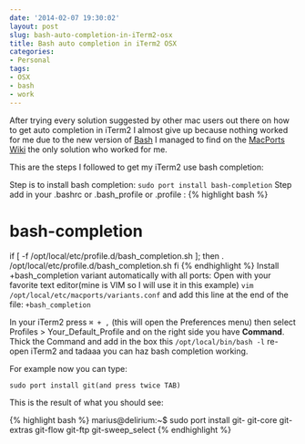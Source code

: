 ```yaml
---
date: '2014-02-07 19:30:02'
layout: post
slug: bash-auto-completion-in-iTerm2-osx
title: Bash auto completion in iTerm2 OSX
categories:
- Personal
tags:
- OSX
- bash
- work
---
```

After trying every solution suggested by other mac users out there on how to get auto completion in iTerm2 I almost give up because nothing worked for me due to the new version of [Bash](http://en.wikipedia.org/wiki/Bash_%28Unix_shell%29) I managed to find on the [MacPorts Wiki](https://trac.macports.org/wiki/howto/bash-completion) the only solution who worked for me.

This are the steps I followed to get my iTerm2 use bash completion:

Step is to install bash completion:
	`sudo port install bash-completion`
Step add in your .bashrc or .bash_profile or .profile :
{% highlight bash %}
# bash-completion
if [ -f /opt/local/etc/profile.d/bash_completion.sh ]; then
    . /opt/local/etc/profile.d/bash_completion.sh
fi
{% endhighlight %}
Install +bash_completion variant automatically with all ports:
Open with your favorite text editor(mine is VIM so I will use it in this example) `vim /opt/local/etc/macports/variants.conf` and add this line at the end of the file:
`+bash_completion`

In your iTerm2 press `⌘ + ,` (this will open the Preferences menu) then select Profiles > Your_Default_Profile and on the right side you have <strong>Command</strong>. Thick the Command and add in the box this `/opt/local/bin/bash -l` re-open iTerm2 and tadaaa you can haz bash completion working.

For example now you can type:

`sudo port install git(and press twice TAB)`

This is the result of what you should see:

{% highlight bash %}
marius@delirium:~$ sudo port install git-
git-core          git-extras        git-flow          git-ftp           git-sweep_select
{% endhighlight %}
